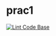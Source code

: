 # prac1
[![Lint Code Base](https://github.com/rohitkarhadkar/prac1/actions/workflows/super-linter.yml/badge.svg)](https://github.com/rohitkarhadkar/prac1/actions/workflows/super-linter.yml)
